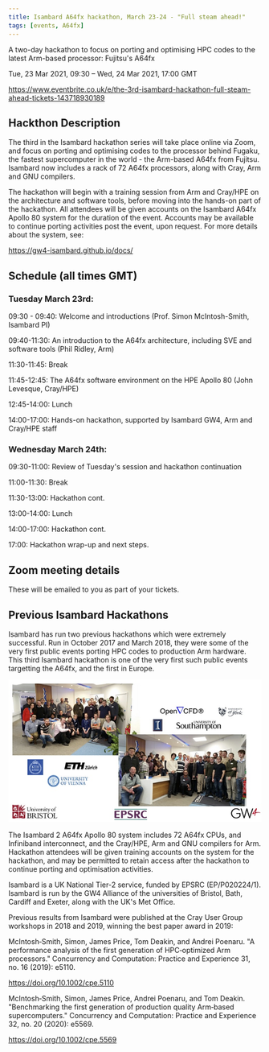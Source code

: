 ```yaml
---
title: Isambard A64fx hackathon, March 23-24 - "Full steam ahead!"
tags: [events, A64fx]
---
```


A two-day hackathon to focus on porting and optimising HPC codes to the latest Arm-based processor: Fujitsu's A64fx

Tue, 23 Mar 2021, 09:30 – Wed, 24 Mar 2021, 17:00 GMT

<https://www.eventbrite.co.uk/e/the-3rd-isambard-hackathon-full-steam-ahead-tickets-143718930189>

## Hackthon Description

The third in the Isambard hackathon series will take place online via Zoom, and focus on porting and optimising codes to the processor behind Fugaku, the fastest supercomputer in the world - the Arm-based A64fx from Fujitsu. Isambard now includes a rack of 72 A64fx processors, along with Cray, Arm and GNU compilers.

The hackathon will begin with a training session from Arm and Cray/HPE on the architecture and software tools, before moving into the hands-on part of the hackathon. All attendees will be given accounts on the Isambard A64fx Apollo 80 system for the duration of the event. Accounts may be available to continue porting activities post the event, upon request. For more details about the system, see:

<https://gw4-isambard.github.io/docs/>

## Schedule (all times GMT)

### Tuesday March 23rd:

09:30 - 09:40: Welcome and introductions (Prof. Simon McIntosh-Smith, Isambard PI)

09:40-11:30: An introduction to the A64fx architecture, including SVE and software tools (Phil Ridley, Arm)

11:30-11:45: Break

11:45-12:45: The A64fx software environment on the HPE Apollo 80 (John Levesque, Cray/HPE)

12:45-14:00: Lunch

14:00-17:00: Hands-on hackathon, supported by Isambard GW4, Arm and Cray/HPE staff

### Wednesday March 24th:

09:30-11:00: Review of Tuesday's session and hackathon continuation

11:00-11:30: Break

11:30-13:00: Hackathon cont.

13:00-14:00: Lunch

14:00-17:00: Hackathon cont.

17:00: Hackathon wrap-up and next steps.

## Zoom meeting details

These will be emailed to you as part of your tickets.

## Previous Isambard Hackathons

Isambard has run two previous hackathons which were extremely successful. Run in October 2017 and March 2018, they were some of the very first public events porting HPC codes to production Arm hardware. This third Isambard hackathon is one of the very first such public events targetting the A64fx, and the first in Europe.

![isambard-hackathon-1+2-photo.jpg](/static/images/isambard-hackathon-1+2-photo.jpg)

The Isambard 2 A64fx Apollo 80 system includes 72 A64fx CPUs, and Infiniband interconnect, and the Cray/HPE, Arm and GNU compilers for Arm. Hackathon attendees will be given training accounts on the system for the hackathon, and may be permitted to retain access after the hackathon to continue porting and optimisation activities.

Isambard is a UK National Tier-2 service, funded by EPSRC (EP/P020224/1). Isambard is run by the GW4 Alliance of the universities of Bristol, Bath, Cardiff and Exeter, along with the UK's Met Office.

Previous results from Isambard were published at the Cray User Group workshops in 2018 and 2019, winning the best paper award in 2019:

McIntosh‐Smith, Simon, James Price, Tom Deakin, and Andrei Poenaru. "A performance analysis of the first generation of HPC‐optimized Arm processors." Concurrency and Computation: Practice and Experience 31, no. 16 (2019): e5110.

<https://doi.org/10.1002/cpe.5110>

McIntosh‐Smith, Simon, James Price, Andrei Poenaru, and Tom Deakin. "Benchmarking the first generation of production quality Arm‐based supercomputers." Concurrency and Computation: Practice and Experience 32, no. 20 (2020): e5569.

<https://doi.org/10.1002/cpe.5569>
